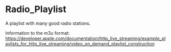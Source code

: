 # Radio_Playlist
A playlist with many good radio stations.


Information to the m3u format:
https://developer.apple.com/documentation/http_live_streaming/example_playlists_for_http_live_streaming/video_on_demand_playlist_construction
